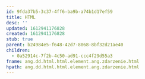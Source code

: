 ```yaml
---
id: 9fda37b5-3c37-4ff6-ba9b-a74b1d17ef59
title: HTML
desc: ''
updated: 1612941176828
created: 1612941176828
stub: true
parent: b24984e5-f648-42d7-8068-8bf32d21ae40
children:
  - 0a52914c-7f2b-4c50-ad91-ccc4f29d55a3
fname: ang.dd.html.html.element.ang.zdarzenie.html
hpath: ang.dd.html.html.element.ang.zdarzenie.html
---
```



